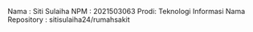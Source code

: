 Nama : Siti Sulaiha
NPM  : 2021503063
Prodi: Teknologi Informasi
Nama Repository : sitisulaiha24/rumahsakit
